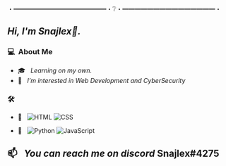 ・━━━━━━━━━━━━━━━・❔・━━━━━━━━━━━━━━━・
## *Hi, I'm Snajlex👋.*

### 💻 &nbsp;About Me 
- 🎓 &nbsp; *Learning on my own.*
- 👀 &nbsp; *I’m interested in Web Development and CyberSecurity*

### 🛠 &nbsp;

- 🔧 &nbsp;
  ![HTML](https://img.shields.io/badge/-HTML-333333?style=flat&logo=HTML5)
  ![CSS](https://img.shields.io/badge/-CSS-333333?style=flat&logo=CSS3&logoColor=1572B6)
  
- 🌱 &nbsp; 
  ![Python](https://img.shields.io/badge/Python-333333?style=flat&logo=python&logoColor=ffdd54)
  ![JavaScript](https://img.shields.io/badge/-JavaScript-333333?style=flat&logo=javascript)


## 📫 &nbsp; *You can reach me on discord* Snajlex#4275
